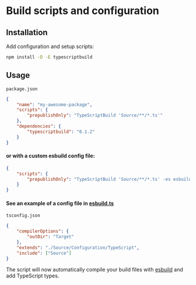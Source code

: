 # Build scripts and configuration

## Installation

Add configuration and setup scripts:

```sh
npm install -D -E typescriptbuild
```

## Usage

`package.json`

```json
{
	"name": "my-awesome-package",
	"scripts": {
		"prepublishOnly": "TypeScriptBuild 'Source/**/*.ts'"
	},
	"dependencies": {
		"typescriptbuild": "0.1.2"
	}
}
```

#### or with a custom esbuild config file:

```json
{
	"scripts": {
		"prepublishOnly": "TypeScriptBuild 'Source/**/*.ts' -es esbuild.ts"
	}
}
```

#### See an example of a config file in [esbuild.ts](Source/Configuration/esbuild.ts)

`tsconfig.json`

```json
{
	"compilerOptions": {
		"outDir": "Target"
	},
	"extends": "./Source/Configuration/TypeScript",
	"include": ["Source"]
}
```

The script will now automatically compile your build files with [esbuild] and
add TypeScript types.

[typescriptbuild]: https://npmjs.org/typescriptbuild
[esbuild]: https://npmjs.org/esbuild
